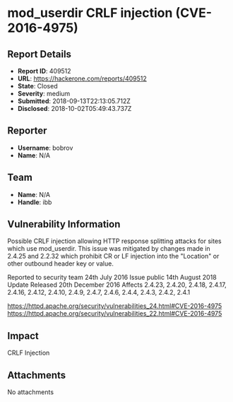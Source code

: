 # mod_userdir CRLF injection (CVE-2016-4975)

## Report Details
- **Report ID**: 409512
- **URL**: https://hackerone.com/reports/409512
- **State**: Closed
- **Severity**: medium
- **Submitted**: 2018-09-13T22:13:05.712Z
- **Disclosed**: 2018-10-02T05:49:43.737Z

## Reporter
- **Username**: bobrov
- **Name**: N/A

## Team
- **Name**: N/A
- **Handle**: ibb

## Vulnerability Information
Possible CRLF injection allowing HTTP response splitting attacks for sites which use mod_userdir. This issue was mitigated by changes made in 2.4.25 and 2.2.32 which prohibit CR or LF injection into the "Location" or other outbound header key or value.

Reported to security team	24th July 2016
Issue public	14th August 2018
Update Released	20th December 2016
Affects	2.4.23, 2.4.20, 2.4.18, 2.4.17, 2.4.16, 2.4.12, 2.4.10, 2.4.9, 2.4.7, 2.4.6, 2.4.4, 2.4.3, 2.4.2, 2.4.1

https://httpd.apache.org/security/vulnerabilities_24.html#CVE-2016-4975
https://httpd.apache.org/security/vulnerabilities_22.html#CVE-2016-4975

## Impact

CRLF Injection

## Attachments
No attachments
